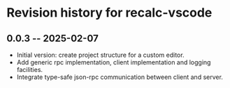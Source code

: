 # Revision history for recalc-vscode

## 0.0.3 -- 2025-02-07

* Initial version: create project structure for a custom editor.
* Add generic rpc implementation, client implementation and logging facilities.
* Integrate type-safe json-rpc communication between client and server.
